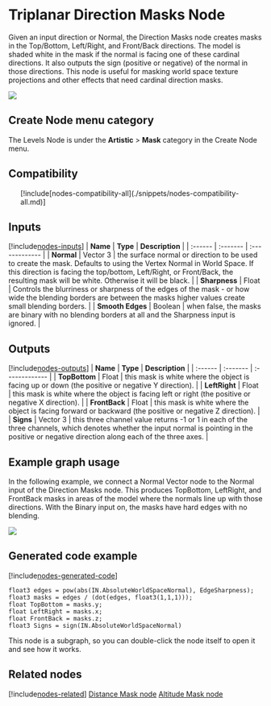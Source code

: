 # Triplanar Direction Masks Node

Given an input direction or Normal, the Direction Masks node creates masks in the Top/Bottom, Left/Right, and Front/Back directions. The model is shaded white in the mask if the normal is facing one of these cardinal directions.  It also outputs the sign (positive or negative) of the normal in those directions. This node is useful for masking world space texture projections and other effects that need cardinal direction masks.

![](images/)

## Create Node menu category

The Levels Node is under the **Artistic** &gt; **Mask** category in the Create Node menu.

## Compatibility 

<ul>
    [!include[nodes-compatibility-all](./snippets/nodes-compatibility-all.md)]    <!-- ALL PIPELINES INCLUDE  -->
</ul> 


## Inputs 

[!include[nodes-inputs](./snippets/nodes-inputs.md)] <!-- MULTIPLE INPUT PORTS INCLUDE -->
| **Name** | **Type** | **Description** |
| :------  | :------- | :-------------  |
|  **Normal**  |  Vector 3 | the surface normal or direction to be used to create the mask.  Defaults to using the Vertex Normal in World Space.  If this direction is facing the top/bottom, Left/Right, or Front/Back, the resulting mask will be white.  Otherwise it will be black. |
|  **Sharpness**  |  Float | Controls the blurriness or sharpness of the edges of the mask - or how wide the blending borders are between the masks higher values create small blending borders. |
|  **Smooth Edges**  |  Boolean |  when false, the masks are binary with no blending borders at all and the Sharpness input is ignored. |



## Outputs

[!include[nodes-outputs](./snippets/nodes-outputs.md)] <!-- MULTIPLE OUTPUT PORTS INCLUDE -->
| **Name** | **Type** | **Description** |
| :------  | :------- | :-------------  |
|  **TopBottom**   |  Float | this mask is white where the object is facing up or down (the positive or negative Y direction). |
|  **LeftRight**   |  Float | this mask is white where the object is facing left or right (the positive or negative X direction). |
|  **FrontBack**   |  Float | this mask is white where the object is facing forward or backward (the positive or negative Z direction). |
|  **Signs**   |  Vector 3 | this three channel value returns -1 or 1 in each of the three channels, which denotes whether the input normal is pointing in the positive or negative direction along each of the three axes. |


## Example graph usage 

In the following example, we connect a Normal Vector node to the Normal input of the Direction Masks node. This produces TopBottom, LeftRight, and FrontBack masks in areas of the model where the normals line up with those directions.  With the Binary input on, the masks have hard edges with no blending.

![](images/)

## Generated code example

[!include[nodes-generated-code](./snippets/nodes-generated-code.md)]

```
float3 edges = pow(abs(IN.AbsoluteWorldSpaceNormal), EdgeSharpness);
float3 masks = edges / (dot(edges, float3(1,1,1)));
float TopBottom = masks.y;
float LeftRight = masks.x;
float FrontBack = masks.z;
float3 Signs = sign(IN.AbsoluteWorldSpaceNormal)
```
This node is a subgraph, so you can double-click the node itself to open it and see how it works.

## Related nodes 
[!include[nodes-related](./snippets/nodes-related.md)]
[Distance Mask node](Camera-Distance-Mask-Node.md)
[Altitude Mask node](Altitude-Mask-Node.md)

